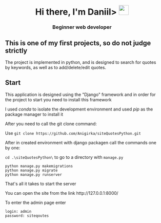 <h1 align="center">Hi there, I'm Daniil>
<img src="https://github.com/blackcater/blackcater/raw/main/images/Hi.gif" height="32"/></h1>
<h3 align="center">Beginner web developer</h3>
<h2>This is one of my first projects, so do not judge strictly</h2>
<p>The project is implemented in python, and is designed to search for quotes by keywords, as well as to add/delete/edit quotes.<p>
<h2>Start</h2>
<p>This application is designed using the "Django" framework and in order for the project to start you need to install this framework</p>
<p> I used <em>conda</em> to isolate the development environment and used <em>pip</em> as the package manager to install it</p>
<p>After you need to call the git clone command:</p>

Use `git clone https://github.com/Anigirka/siteQuotesPython.git`
<p>After in created environment with django packagen call the commands one by one:</p>

`cd .\siteQuotesPython\` to go to a directory with `manage.py` 
```
python manage.py makemigrations
python manage.py migrate
python manage.py runserver
```
<p>That's all it takes to start the server</p>
<p>You can open the site from the link  http://127.0.0.1:8000/</p>
<p> To enter the admin page enter</p>

```
login: admin
password: siteqoutes
```


